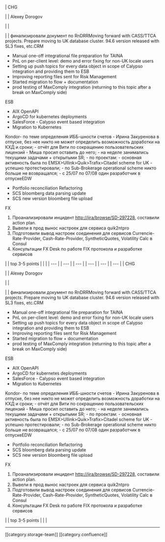 





| CHG

 | 
| Alexey Dorogov

 | 
|    

 | 
| финализировали документ по RnDRRMoving forward with CASS/TTCA projects. Prepare moving to UK database cluster. 94.6 version released with SL3 fixes, etc.CRM<ul><li>Manual one-off integrational file preparation for TAINA</li><li>PnL on per-client level: demo and error fixing for non-UK locale users</li><li>Setting up push topics for every data object in scope of Calypso integration and providing them to ESB</li><li>Improving reporting files sent for Risk Management</li><li>Started migration to flow + documentation</li><li>prod testing of MaxComply integration (returning to this topic after a break on MaxComply side)</li></ul>ESB<ul><li>AIX OpenAPI</li><li>ArgoCD for kubernetes deployments</li><li>SalesForce - Calypso event based integration</li><li>Migration to Kubernetes</li></ul>Kondor- по теме определения ИББ-шности счетов - Ирина Закуренова в отпуске, без нее никто не может определить возможность доработки на КХД и сроки; - отчёт для Вити по сокращению пользовательских лицензий - Миша просил оставить до него; - на неделе занимались текущими задачами + открытыми SR; - по проектам: - основная активность была по EMSX>Ullink>Quik>Trafix>Citadel scheme for UK - успешно протестировали; - по Sub-Brokerage operational scheme никто больше не возвращался; - с 25/07 по 07/08 один разработчик в отпускеEDW<ul><li>Portfolio reconciliation Refactoring</li><li>SCS bloomberg data parsing update</li><li>SCS new version bloomberg file upload</li></ul>FX
1. Проанализировали инцидент [http://jira/browse/SD-297228](http://jira/browse/SD-297228), составили action plan.
1. Вывели в прод вынос настроек для сервиса quik2ntpro
1. Подготовили вывод настроек соединения для сервисов Currencie-Rate-Provider, Cash-Rate-Provider, SyntheticQuotes, Volatility Calc в Consul
1. Консультации FX Desk по работе FIX протокола и разработке сервисов

 | 
| top 3-5 points | 
|  | 
|  --- | 
|  --- | 
|  --- | 
|  --- | 
|  --- | 
|  --- | 
| CHG

 | 
| Alexey Dorogov

 | 
|    

 | 
| финализировали документ по RnDRRMoving forward with CASS/TTCA projects. Prepare moving to UK database cluster. 94.6 version released with SL3 fixes, etc.CRM<ul><li>Manual one-off integrational file preparation for TAINA</li><li>PnL on per-client level: demo and error fixing for non-UK locale users</li><li>Setting up push topics for every data object in scope of Calypso integration and providing them to ESB</li><li>Improving reporting files sent for Risk Management</li><li>Started migration to flow + documentation</li><li>prod testing of MaxComply integration (returning to this topic after a break on MaxComply side)</li></ul>ESB<ul><li>AIX OpenAPI</li><li>ArgoCD for kubernetes deployments</li><li>SalesForce - Calypso event based integration</li><li>Migration to Kubernetes</li></ul>Kondor- по теме определения ИББ-шности счетов - Ирина Закуренова в отпуске, без нее никто не может определить возможность доработки на КХД и сроки; - отчёт для Вити по сокращению пользовательских лицензий - Миша просил оставить до него; - на неделе занимались текущими задачами + открытыми SR; - по проектам: - основная активность была по EMSX>Ullink>Quik>Trafix>Citadel scheme for UK - успешно протестировали; - по Sub-Brokerage operational scheme никто больше не возвращался; - с 25/07 по 07/08 один разработчик в отпускеEDW<ul><li>Portfolio reconciliation Refactoring</li><li>SCS bloomberg data parsing update</li><li>SCS new version bloomberg file upload</li></ul>FX
1. Проанализировали инцидент [http://jira/browse/SD-297228](http://jira/browse/SD-297228), составили action plan.
1. Вывели в прод вынос настроек для сервиса quik2ntpro
1. Подготовили вывод настроек соединения для сервисов Currencie-Rate-Provider, Cash-Rate-Provider, SyntheticQuotes, Volatility Calc в Consul
1. Консультации FX Desk по работе FIX протокола и разработке сервисов

 | 
| top 3-5 points | 
|  | 







*****

[[category.storage-team]] 
[[category.confluence]] 

